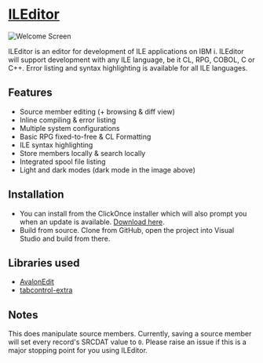 # [ILEditor](http://worksofbarry.com/ileditor/)

![Welcome Screen](https://i.imgur.com/6qgZnSG.png)

ILEditor is an editor for development of ILE applications on IBM i. ILEditor will support development with any ILE language, be it CL, RPG, COBOL, C or C++. Error listing and syntax highlighting is available for all ILE languages.

## Features

* Source member editing (+ browsing & diff view)
* Inline compiling & error listing
* Multiple system configurations
* Basic RPG fixed-to-free & CL Formatting
* ILE syntax highlighting
* Store members locally & search locally
* Integrated spool file listing
* Light and dark modes (dark mode in the image above)

## Installation

* You can install from the ClickOnce installer which will also prompt you when an update is available. [Download here](http://worksofbarry.com/ileditor/installer/setup.exe).
* Build from source. Clone from GitHub, open the project into Visual Studio and build from there.

## Libraries used

* [AvalonEdit](https://github.com/icsharpcode/AvalonEdit)
* [tabcontrol-extra](https://github.com/tradewright/tabcontrol-extra)

## Notes

This does manipulate source members. Currently, saving a source member will set every record's SRCDAT value to `0`. Please raise an issue if this is a major stopping point for you using ILEditor.